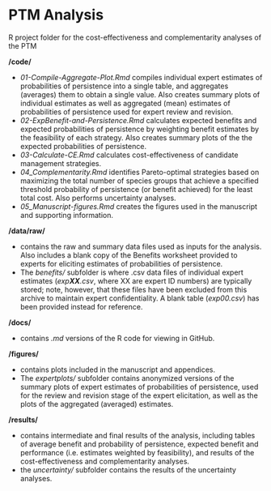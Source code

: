 # PTM Analysis

R project folder for the cost-effectiveness and complementarity analyses of the PTM

**/code/**
- *01-Compile-Aggregate-Plot.Rmd* compiles individual expert estimates of probabilities of persistence into a single table, and aggregates (averages) them to obtain a single value. Also creates summary plots of individual estimates as well as aggregated (mean) estimates of probabilities of persistence used for expert review and revision.
- *02-ExpBenefit-and-Persistence.Rmd* calculates expected benefits and expected probabilities of persistence by weighting benefit estimates by the feasibility of each strategy. Also creates summary plots of the the expected probabilities of persistence.
- *03-Calculate-CE.Rmd* calculates cost-effectiveness of candidate management strategies.
- *04_Complementarity.Rmd* identifies Pareto-optimal strategies based on maximizing the total number of species groups that achieve a specified threshold probability of persistence (or benefit achieved) for the least total cost. Also performs uncertainty analyses.
- *05_Manuscript-figures.Rmd* creates the figures used in the manuscript and supporting information.

**/data/raw/**
- contains the raw and summary data files used as inputs for the analysis. Also includes a blank copy of the Benefits worksheet provided to experts for eliciting estimates of probabilities of persistence.
- The *benefits/* subfolder is where .csv data files of individual expert estimates (*exp**XX**.csv*, where XX are expert ID numbers) are typically stored; note, however, that these files have been excluded from this archive to maintain expert confidentiality. A blank table (*exp00.csv*) has been provided instead for reference.

**/docs/**
- contains *.md* versions of the R code for viewing in GitHub. 

**/figures/**
- contains plots included in the manuscript and appendices.
- The *expertplots/* subfolder contains anonymized versions of the summary plots of expert estimates of probabilities of persistence, used for the review and revision stage of the expert elicitation, as well as the plots of the aggregated (averaged) estimates.

**/results/**
- contains intermediate and final results of the analysis, including tables of average benefit and probability of persistence, expected benefit and performance (i.e. estimates weighted by feasibility), and results of the cost-effectiveness and complementarity analyses.
- the *uncertainty/* subfolder contains the results of the uncertainty analyses.
